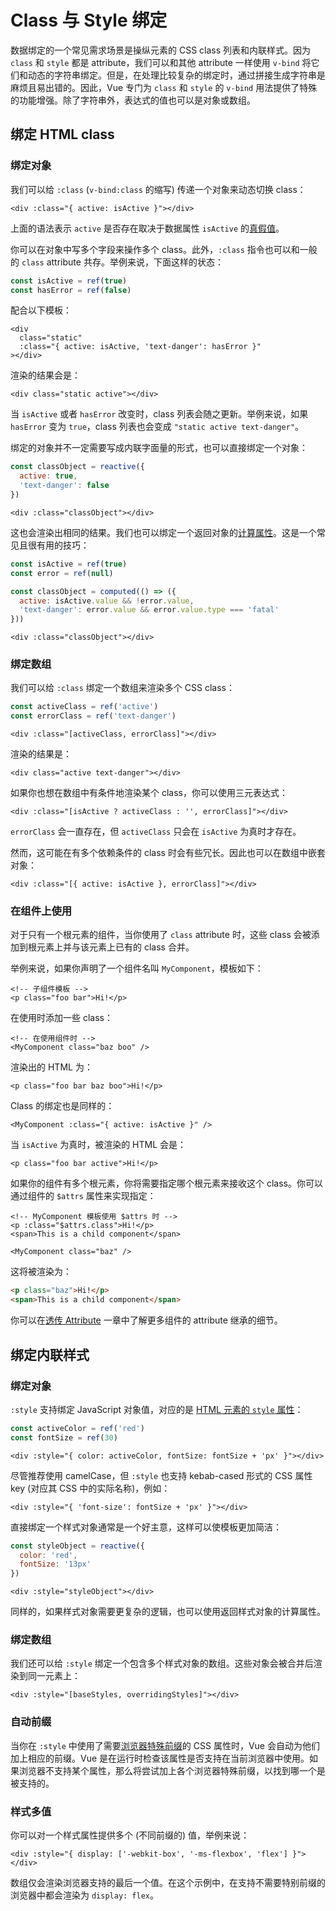 # Class 与 Style 绑定

数据绑定的一个常见需求场景是操纵元素的 CSS class 列表和内联样式。因为 `class` 和 `style` 都是 attribute，我们可以和其他 attribute 一样使用 `v-bind` 将它们和动态的字符串绑定。但是，在处理比较复杂的绑定时，通过拼接生成字符串是麻烦且易出错的。因此，Vue 专门为 `class` 和 `style` 的 `v-bind` 用法提供了特殊的功能增强。除了字符串外，表达式的值也可以是对象或数组。

## 绑定 HTML class

### 绑定对象

我们可以给 `:class` (`v-bind:class` 的缩写) 传递一个对象来动态切换 class：

```vue
<div :class="{ active: isActive }"></div>
```

上面的语法表示 `active` 是否存在取决于数据属性 `isActive` 的[真假值](https://developer.mozilla.org/en-US/docs/Glossary/Truthy)。

你可以在对象中写多个字段来操作多个 class。此外，`:class` 指令也可以和一般的 `class` attribute 共存。举例来说，下面这样的状态：

```js
const isActive = ref(true)
const hasError = ref(false)
```

配合以下模板：

```vue
<div
  class="static"
  :class="{ active: isActive, 'text-danger': hasError }"
></div>
```

渲染的结果会是：

```vue
<div class="static active"></div>
```

当 `isActive` 或者 `hasError` 改变时，class 列表会随之更新。举例来说，如果 `hasError` 变为 `true`，class 列表也会变成 `"static active text-danger"`。

绑定的对象并不一定需要写成内联字面量的形式，也可以直接绑定一个对象：

```js
const classObject = reactive({
  active: true,
  'text-danger': false
})
```

```vue
<div :class="classObject"></div>
```

这也会渲染出相同的结果。我们也可以绑定一个返回对象的[计算属性](https://cn.vuejs.org/guide/essentials/computed.html)。这是一个常见且很有用的技巧：

```js
const isActive = ref(true)
const error = ref(null)

const classObject = computed(() => ({
  active: isActive.value && !error.value,
  'text-danger': error.value && error.value.type === 'fatal'
}))
```

```vue
<div :class="classObject"></div>
```

### 绑定数组

我们可以给 `:class` 绑定一个数组来渲染多个 CSS class：

```js
const activeClass = ref('active')
const errorClass = ref('text-danger')
```

```vue
<div :class="[activeClass, errorClass]"></div>
```

渲染的结果是：

```vue
<div class="active text-danger"></div>
```

如果你也想在数组中有条件地渲染某个 class，你可以使用三元表达式：

```vue
<div :class="[isActive ? activeClass : '', errorClass]"></div>
```

`errorClass` 会一直存在，但 `activeClass` 只会在 `isActive` 为真时才存在。

然而，这可能在有多个依赖条件的 class 时会有些冗长。因此也可以在数组中嵌套对象：

```vue
<div :class="[{ active: isActive }, errorClass]"></div>
```

### 在组件上使用

对于只有一个根元素的组件，当你使用了 `class` attribute 时，这些 class 会被添加到根元素上并与该元素上已有的 class 合并。

举例来说，如果你声明了一个组件名叫 `MyComponent`，模板如下：

```vue
<!-- 子组件模板 -->
<p class="foo bar">Hi!</p>
```

在使用时添加一些 class：

```vue
<!-- 在使用组件时 -->
<MyComponent class="baz boo" />
```

渲染出的 HTML 为：

```vue
<p class="foo bar baz boo">Hi!</p>
```

Class 的绑定也是同样的：

```vue
<MyComponent :class="{ active: isActive }" />
```

当 `isActive` 为真时，被渲染的 HTML 会是：

```vue
<p class="foo bar active">Hi!</p>
```

如果你的组件有多个根元素，你将需要指定哪个根元素来接收这个 class。你可以通过组件的 `$attrs` 属性来实现指定：

```vue
<!-- MyComponent 模板使用 $attrs 时 -->
<p :class="$attrs.class">Hi!</p>
<span>This is a child component</span>
```

```vue
<MyComponent class="baz" />
```

这将被渲染为：

```html
<p class="baz">Hi!</p>
<span>This is a child component</span>
```

你可以在[透传 Attribute](https://cn.vuejs.org/guide/components/attrs.html) 一章中了解更多组件的 attribute 继承的细节。

## 绑定内联样式

### 绑定对象

`:style` 支持绑定 JavaScript 对象值，对应的是 [HTML 元素的 `style` 属性](https://developer.mozilla.org/en-US/docs/Web/API/HTMLElement/style)：

```js
const activeColor = ref('red')
const fontSize = ref(30)
```

```vue
<div :style="{ color: activeColor, fontSize: fontSize + 'px' }"></div>
```

尽管推荐使用 camelCase，但 `:style` 也支持 kebab-cased 形式的 CSS 属性 key (对应其 CSS 中的实际名称)，例如：

```vue
<div :style="{ 'font-size': fontSize + 'px' }"></div>
```

直接绑定一个样式对象通常是一个好主意，这样可以使模板更加简洁：

```js
const styleObject = reactive({
  color: 'red',
  fontSize: '13px'
})
```

```vue
<div :style="styleObject"></div>
```

同样的，如果样式对象需要更复杂的逻辑，也可以使用返回样式对象的计算属性。

### 绑定数组

我们还可以给 `:style` 绑定一个包含多个样式对象的数组。这些对象会被合并后渲染到同一元素上：

```vue
<div :style="[baseStyles, overridingStyles]"></div>
```

### 自动前缀

当你在 `:style` 中使用了需要[浏览器特殊前缀](https://developer.mozilla.org/en-US/docs/Glossary/Vendor_Prefix)的 CSS 属性时，Vue 会自动为他们加上相应的前缀。Vue 是在运行时检查该属性是否支持在当前浏览器中使用。如果浏览器不支持某个属性，那么将尝试加上各个浏览器特殊前缀，以找到哪一个是被支持的。

### 样式多值

你可以对一个样式属性提供多个 (不同前缀的) 值，举例来说：

```vue
<div :style="{ display: ['-webkit-box', '-ms-flexbox', 'flex'] }"></div>
```

数组仅会渲染浏览器支持的最后一个值。在这个示例中，在支持不需要特别前缀的浏览器中都会渲染为 `display: flex`。